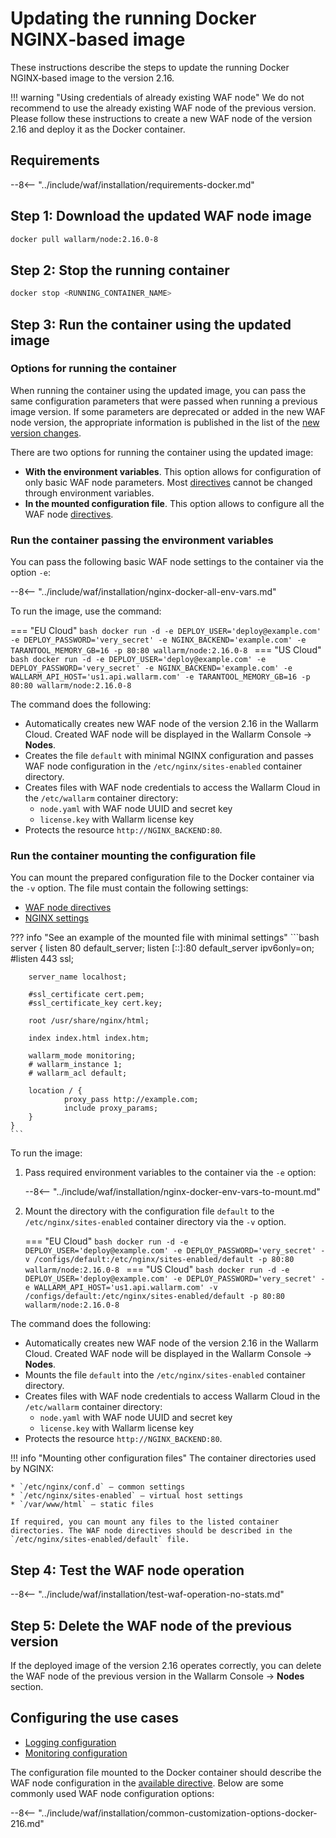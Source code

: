 [waf-mode-instr]:                   ../admin-en/configure-wallarm-mode.md
[logging-instr]:                    ../admin-en/configure-logging.md
[proxy-balancer-instr]:             ../admin-en/using-proxy-or-balancer-en.md
[scanner-whitelisting-instr]:       ../admin-en/scanner-ips-whitelisting.md
[process-time-limit-instr]:         ../admin-en/configure-parameters-en.md#wallarm_process_time_limit
[default-ip-blocking-settings]:     ../admin-en/configure-ip-blocking-nginx-en.md
[wallarm-acl-directive]:            ../admin-en/configure-parameters-en.md#wallarm_acl
[allocating-memory-guide]:          ../admin-en/configuration-guides/allocate-resources-for-waf-node.md
[enable-libdetection-docs]:         ../admin-en/configure-parameters-en.md#wallarm_enable_libdetection

# Updating the running Docker NGINX‑based image

These instructions describe the steps to update the running Docker NGINX‑based image to the version 2.16.

!!! warning "Using credentials of already existing WAF node"
    We do not recommend to use the already existing WAF node of the previous version. Please follow these instructions to create a new WAF node of the version 2.16 and deploy it as the Docker container.

## Requirements

--8<-- "../include/waf/installation/requirements-docker.md"

## Step 1: Download the updated WAF node image

```bash
docker pull wallarm/node:2.16.0-8
```

## Step 2: Stop the running container

```bash
docker stop <RUNNING_CONTAINER_NAME>
```

## Step 3: Run the container using the updated image

### Options for running the container

When running the container using the updated image, you can pass the same configuration parameters that were passed when running a previous image version. If some parameters are deprecated or added in the new WAF node version, the appropriate information is published in the list of the [new version changes](what-is-new.md).

There are two options for running the container using the updated image:

* **With the environment variables**. This option allows for configuration of only basic WAF node parameters. Most [directives](../admin-en/configure-parameters-en.md) cannot be changed through environment variables.
* **In the mounted configuration file**. This option allows to configure all the WAF node [directives](../admin-en/configure-parameters-en.md).

### Run the container passing the environment variables

You can pass the following basic WAF node settings to the container via the option `-e`:

--8<-- "../include/waf/installation/nginx-docker-all-env-vars.md"

To run the image, use the command:

=== "EU Cloud"
    ```bash
    docker run -d -e DEPLOY_USER='deploy@example.com' -e DEPLOY_PASSWORD='very_secret' -e NGINX_BACKEND='example.com' -e TARANTOOL_MEMORY_GB=16 -p 80:80 wallarm/node:2.16.0-8
    ```
=== "US Cloud"
    ```bash
    docker run -d -e DEPLOY_USER='deploy@example.com' -e DEPLOY_PASSWORD='very_secret' -e NGINX_BACKEND='example.com' -e WALLARM_API_HOST='us1.api.wallarm.com' -e TARANTOOL_MEMORY_GB=16 -p 80:80 wallarm/node:2.16.0-8
    ```

The command does the following:

* Automatically creates new WAF node of the version 2.16 in the Wallarm Cloud. Created WAF node will be displayed in the Wallarm Console → **Nodes**.
* Creates the file `default` with minimal NGINX configuration and passes WAF node configuration in the `/etc/nginx/sites-enabled` container directory.
* Creates files with WAF node credentials to access the Wallarm Cloud in the `/etc/wallarm` container directory:
    * `node.yaml` with WAF node UUID and secret key
    * `license.key` with Wallarm license key
* Protects the resource `http://NGINX_BACKEND:80`.

### Run the container mounting the configuration file

You can mount the prepared configuration file to the Docker container via the `-v` option. The file must contain the following settings:

* [WAF node directives](../admin-en/configure-parameters-en.md)
* [NGINX settings](https://nginx.org/en/docs/beginners_guide.html)

??? info "See an example of the mounted file with minimal settings"
    ```bash
    server {
        listen 80 default_server;
        listen [::]:80 default_server ipv6only=on;
        #listen 443 ssl;

        server_name localhost;

        #ssl_certificate cert.pem;
        #ssl_certificate_key cert.key;

        root /usr/share/nginx/html;

        index index.html index.htm;

        wallarm_mode monitoring;
        # wallarm_instance 1;
        # wallarm_acl default;

        location / {
                proxy_pass http://example.com;
                include proxy_params;
        }
    }
    ```

To run the image:

1. Pass required environment variables to the container via the `-e` option:

    --8<-- "../include/waf/installation/nginx-docker-env-vars-to-mount.md"

2. Mount the directory with the configuration file `default` to the `/etc/nginx/sites-enabled` container directory via the `-v` option.

    === "EU Cloud"
        ```bash
        docker run -d -e DEPLOY_USER='deploy@example.com' -e DEPLOY_PASSWORD='very_secret' -v /configs/default:/etc/nginx/sites-enabled/default -p 80:80 wallarm/node:2.16.0-8
        ```
    === "US Cloud"
        ```bash
        docker run -d -e DEPLOY_USER='deploy@example.com' -e DEPLOY_PASSWORD='very_secret' -e WALLARM_API_HOST='us1.api.wallarm.com' -v /configs/default:/etc/nginx/sites-enabled/default -p 80:80 wallarm/node:2.16.0-8
        ```

The command does the following:

* Automatically creates new WAF node of the version 2.16 in the Wallarm Cloud. Created WAF node will be displayed in the Wallarm Console → **Nodes**.
* Mounts the file `default` into the `/etc/nginx/sites-enabled` container directory.
* Creates files with WAF node credentials to access Wallarm Cloud in the `/etc/wallarm` container directory:
    * `node.yaml` with WAF node UUID and secret key
    * `license.key` with Wallarm license key
* Protects the resource `http://NGINX_BACKEND:80`.

!!! info "Mounting other configuration files"
    The container directories used by NGINX:

    * `/etc/nginx/conf.d` — common settings
    * `/etc/nginx/sites-enabled` — virtual host settings
    * `/var/www/html` — static files

    If required, you can mount any files to the listed container directories. The WAF node directives should be described in the `/etc/nginx/sites-enabled/default` file.

## Step 4: Test the WAF node operation

--8<-- "../include/waf/installation/test-waf-operation-no-stats.md"

## Step 5: Delete the WAF node of the previous version

If the deployed image of the version 2.16 operates correctly, you can delete the WAF node of the previous version in the Wallarm Console → **Nodes** section.

## Configuring the use cases

* [Logging configuration](../admin-en/installation-docker-en.md#logging-configuration)
* [Monitoring configuration](../admin-en/installation-docker-en.md#monitoring-configuration)

The configuration file mounted to the Docker container should describe the WAF node configuration in the [available directive](../admin-en/configure-parameters-en.md). Below are some commonly used WAF node configuration options:

--8<-- "../include/waf/installation/common-customization-options-docker-216.md"
